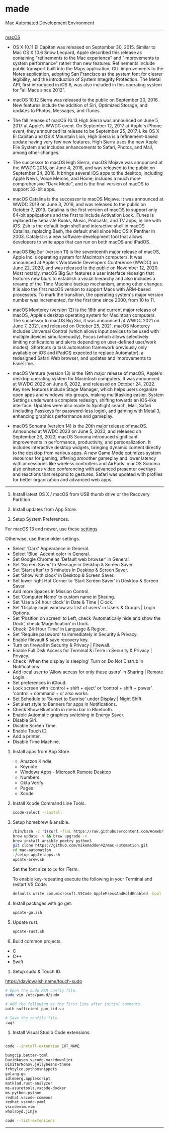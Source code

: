 # made

Mac Automated Development Environment

----

[macOS](https://en.wikipedia.org/wiki/MacOS)

* OS X 10.11 El Capitan was released on September 30, 2015. Similar to Mac OS X 10.6 Snow Leopard, Apple described this release as containing "refinements to the Mac experience" and "improvements to system performance" rather than new features. Refinements include public transport built into the Maps application, GUI improvements to the Notes application, adopting San Francisco as the system font for clearer legibility, and the introduction of System Integrity Protection. The Metal API, first introduced in iOS 8, was also included in this operating system for "all Macs since 2012".

* macOS 10.12 Sierra was released to the public on September 20, 2016. New features include the addition of Siri, Optimized Storage, and updates to Photos, Messages, and iTunes.

* The fall release of macOS 10.13 High Sierra was announced on June 5, 2017 at Apple's WWDC event. On September 12, 2017 at Apple's iPhone event, they announced its release to be September 25, 2017. Like OS X El Capitan and OS X Mountain Lion, High Sierra is a refinement-based update having very few new features. High Sierra uses the new Apple File System and includes enhancements to Safari, Photos, and Mail, among other changes.

* The successor to macOS High Sierra, macOS Mojave was announced at the WWDC 2018, on June 4, 2018, and was released to the public on September 24, 2018. It brings several iOS apps to the desktop, including Apple News, Voice Memos, and Home; includes a much more comprehensive "Dark Mode", and is the final version of macOS to support 32-bit apps.

* macOS Catalina is the successor to macOS Mojave. It was announced at WWDC 2019 on June 3, 2019, and was released to the public on October 7, 2019. Catalina is the first version of macOS to support only 64-bit applications and the first to include Activation Lock. iTunes is replaced by separate Books, Music, Podcasts, and TV apps, in line with iOS. Zsh is the default login shell and interactive shell in macOS Catalina, replacing Bash, the default shell since Mac OS X Panther in 2003. Catalyst is a new software-development tool that allows developers to write apps that can run on both macOS and iPadOS.

* macOS Big Sur (version 11) is the seventeenth major release of macOS, Apple Inc.'s operating system for Macintosh computers. It was announced at Apple's Worldwide Developers Conference (WWDC) on June 22, 2020, and was released to the public on November 12, 2020. Most notably, macOS Big Sur features a user interface redesign that features new blurs to establish a visual hierarchy and also includes a revamp of the Time Machine backup mechanism, among other changes. It is also the first macOS version to support Macs with ARM-based processors. To mark the transition, the operating system's major version number was incremented, for the first time since 2000, from 10 to 11.

* macOS Monterey (version 12) is the 18th and current major release of macOS, Apple's desktop operating system for Macintosh computers. The successor to macOS Big Sur, it was announced at WWDC 2021 on June 7, 2021, and released on October 25, 2021. macOS Monterey includes Universal Control (which allows input devices to be used with multiple devices simultaneously), Focus (which allows selectively limiting notifications and alerts depending on user-defined user/work modes), Shortcuts (a task automation framework previously only available on iOS and iPadOS expected to replace Automator), a redesigned Safari Web browser, and updates and improvements to FaceTime.

* macOS Ventura (version 13) is the 19th major release of macOS, Apple's desktop operating system for Macintosh computers. It was announced at WWDC 2022 on June 6, 2022, and released on October 24, 2022. Key new features include Stage Manager, which helps users organize open apps and windows into groups, making multitasking easier. System Settings underwent a complete redesign, shifting towards an iOS-like interface. Updates were also made to Spotlight search, Mail, Safari (including Passkeys for password-less login), and gaming with Metal 3, enhancing graphics performance and gameplay.

* macOS Sonoma (version 14) is the 20th major release of macOS. Announced at WWDC 2023 on June 5, 2023, and released on September 26, 2023, macOS Sonoma introduced significant improvements in performance, productivity, and personalization. It includes interactive desktop widgets, bringing dynamic content directly to the desktop from various apps. A new Game Mode optimizes system resources for gaming, offering smoother gameplay and lower latency with accessories like wireless controllers and AirPods. macOS Sonoma also enhances video conferencing with advanced presenter overlays and reactions that respond to gestures. Safari was updated with profiles for better organization and advanced web apps.

----

1. Install latest OS X / macOS from USB thumb drive or the Recovery Partition.

1. Install updates from App Store.

1. Setup System Preferences.

For macOS 13 and newer, use these [settings](system-settings.md).

Otherwise, use these older settings.

* Select ‘Dark’ Appearance in General.
* Select 'Blue' Accent color in General.
* Set Google Chrome as ‘Default web browser’ in General.
* Set ‘Screen Saver’ to Message in Desktop & Screen Saver.
* Set ‘Start after’ to 5 minutes in Desktop & Screen Saver.
* Set ‘Show with clock’ in Desktop & Screen Saver.
* Set lower right Hot Corner to ‘Start Screen Saver’ in Desktop & Screen Saver.
* Add more Spaces in Mission Control.
* Set ‘Computer Name’ to custom name in Sharing.
* Set ‘Use a 24 hour clock’ in Date & Time | Clock.
* Set ‘Display login window as: List of users’ in Users & Groups | Login Options.
* Set ‘Position on screen’ to Left, check ‘Automatically hide and show the Dock’, check ‘Magnification’ in Dock.
* Check '24-Hour Time' in Language & Region.
* Set 'Require password' to immediately in Security & Privacy.
* Enable filevault & save recovery key.
* Turn on firewall in Security & Privacy | Firewall.
* Enable Full Disk Access for Terminal & iTerm in Security & Privacy | Privacy.
* Check 'When the display is sleeping' Turn on Do Not Distrub in Notifications.
* Add local user to 'Allow access for only these users' in Sharing | Remote Login.
* Set preferences in iCloud.
* Lock screen with ‘control + shift + eject’ or ‘control + shift + power’. 'control + command + q' also works.
* Set Schedule to 'Sunset to Sunrise' under Display | Night Shift.
* Set alert style to Banners for apps in Notifications.
* Check Show Bluetooth in menu bar in Bluetooth.
* Enable Automatic graphics switching in Energy Saver.
* Disable Siri.
* Disable Screen Time.
* Enable Touch ID.
* Add a printer.
* Disable Time Machine.

1. Install apps from App Store.
    * Amazon Kindle
    * Keynote
    * Windows Apps - Microsoft Remote Desktop
    * Numbers
    * Okta Verify
    * Pages
    * Xcode

1. Install Xcode Command Line Tools.

    ```bash
    xcode-select --install
    ```

1. Setup homebrew & ansible.

    ```bash
    /bin/bash -c "$(curl -fsSL https://raw.githubusercontent.com/Homebrew/install/HEAD/install.sh)"
    brew update -v && brew upgrade -v
    brew install ansible poetry python3
    git clone https://github.com/mikemadden42/mac-automation.git
    cd mac-automation
    ./setup-apple-apps.sh
    update-brew.sh
    ```

    Set the font size to `16` for iTerm.

    To enable key-repeating execute the following in your Terminal and restart VS Code:

    ```bash
    defaults write com.microsoft.VSCode ApplePressAndHoldEnabled -bool false
    ```

1. Install packages with go get.

    ```bash
    update-go.zsh
    ```

1. Update rust.

    ```bash
    update-rust.sh
    ```

1. Build common projects.

* C
* C++
* Swift

1. Setup sudo & Touch ID.

<https://davidwalsh.name/touch-sudo>

```bash
# Open the sudo PAM config file.
sudo vim /etc/pam.d/sudo

# Add the following as the first line after initial comments.
auth sufficient pam_tid.so

# Save the confile file.
:wq!
```

1. Install Visual Studio Code extensions.

```bash

code --install-extension EXT_NAME

bungcip.better-toml
DavidAnson.vscode-markdownlint
DimitarNonov.jellybeans-theme
frhtylcn.pythonsnippets
golang.go
idleberg.applescript
matklad.rust-analyzer
ms-azuretools.vscode-docker
ms-python.python
redhat.vscode-commons
redhat.vscode-yaml
vscodevim.vim
wholroyd.jinja

code --list-extensions
```

----
